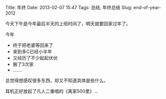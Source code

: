 Title: 年终
Date: 2013-02-07 15:47
Tags: 总结, 年终总结
Slug: end-of-year-2012

今天下午是今年最后半天的上班时间了，明天就要回家过年了。

今年

* 终于把老婆等回来了
* 来到多C已经小半年
* 又经历了不少起起伏伏
* 搬了3次家
* .......

总觉得想感叹很多东西，却又不知道具体是些什么。

耳机正好放起了凡人二重唱的《离家500里》...

